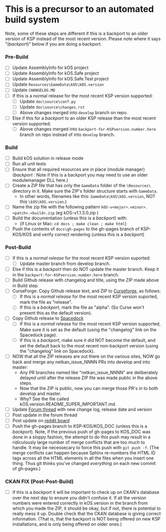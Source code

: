 # This is a precursor to an automated build system

Note, some of these steps are different if this is a backport to an
older version of KSP instead of the most recent version.  Please
note where it says "(*backport*)" below if you are doing a backport.

### Pre-Build
- [ ] Update AssemblyInfo for kOS project
- [ ] Update AssemblyInfo for kOS.Safe project
- [ ] Update AssemblyInfo for kOS.Safe.Test project
- [ ] Update `Resources\GameData\kOS\kOS.version`
- [ ] Update `CHANGELOG.MD`
- [ ] If this is a normal release for the most recent KSP version supported:
  - [ ] Update `doc\source\conf.py`
  - [ ] Update `doc\source\changes.rst`
  - [ ] Above changes merged into `develop` branch on repo.
- [ ] Else if this for a *backport* to an older KSP release than the most recent version supported:
  - [ ] Above changes merged into `backport-for-KSPversion.number.here` branch on repo instead of into `develop` branch.

### Build
- [ ] Build kOS solution in release mode
- [ ] Run all unit tests
- [ ] Ensure that all required resources are in place (module manager) (*backport* : Note if this is a backport you may need to use an older modulemanager DLL here.)
- [ ] Create a ZIP file that has only the `GameData` folder of the `\Resources\` directory in it.  Make sure the ZIP's folder structure starts with `GameData`.
  - In other words, filenames like this: `GameData\kOS\kOS.version`, NOT this `\kOS\kOS.version`.)
- [ ] Name the zip file with the following pattern `kOS-v<major>.<minor>.<patch>.<build>.zip` (eg kOS-v1.1.3.0.zip )
- [ ] Build the documentation (unless this is a *backport*) with:
  - (if Linux or Mac: `cd docs ; make clean ; make html`)
- [ ] Push the contents of `docs\gh-pages` to the gh-pages branch of KSP-KOS/KOS and verify correct rendering (unless this is a *backport*)

### Post-Build
- [ ] If this is a *normal release* for the most recent KSP version suported:
  - [ ] Update master branch from develop branch.
- [ ] Else if this is a *backport* then do NOT update the master branch.  Keep it in the `backport-for-KSPversion.number.here` branch.
- [ ] Build Github release with changelog and title, using the ZIP made above in Build step.
- [ ] CurseForge: Copy Github release text, and ZIP to [Curseforge](http://kerbal.curseforge.com/projects/kos-scriptable-autopilot-system?gameCategorySlug=ksp-mods&projectID=220265), as follows:
  - [ ] If this is a *normal release* for the most recent KSP version suported, mark the file as "release".
  - [ ] If this is a *backport*, mark the file as "alpha".  (So Curse won't present this as the default version).
- [ ] Copy Github release to [Spacedock](http://spacedock.info/mod/60/kOS:%20Scriptable%20Autopilot%20System)
  - [ ] If this is a *normal release* for the most recent KSP version supported, Make sure it is set as the default (using the "changelog" link on the Spacedock page).
  - [ ] If this is a *backport*, make sure it did NOT become the default, and set the default back to the most recent non-backport version (using the "changelog" link on Spacedock).
- [ ] NOW that all the ZIP releases are out there on the various sites, NOW go back and merge any netkan_issue_NNNN PRs into develop and into master:
  - Any PR branches named like "netkan_issue_NNNN" are deliberately delayed until after the release ZIP file was made public in the above steps.
  - Now that the ZIP is public, now you can merge those PR's in to both develop and master.
  - Why? See the file called kOS.version.README_SUPER_IMPORTANT.md.
- [ ] Update [Forum thread](https://forum.kerbalspaceprogram.com/index.php?/topic/165628-13-kos-v1130-kos-scriptable-autopilot-system/) with new change log, release date and version
- [ ] Post update in the forum thread
- [ ] Post update on [reddit board](http://www.reddit.com/r/kos)
- [ ] Push the gh-pages branch to KSP-KOS/KOS_DOC (unless this is a *backport*). Note, if the previous push of gh-pages to KOS_DOC was done in a sloppy fashion, the attempt to do this push may result in a ridiculously large number of merge conflicts that are too much to handle.  It may be necessecary to force this push with ``git push -f``.  (The merge conflicts can happen because Sphinx re-numbers the HTML ID tags across all the HTML elements in all the files when you insert one thing.  Thus git thinks you've changed *everything* on each new commit of gh-pages.)

### CKAN FIX (Post-Post-Build)

- [ ] If this is a *backport* it will be important to check up on CKAN's database over the next day to ensure you didn't confuse it.  If all the version numbers were entered correctly in kOS.version in the branch from which you made the ZIP, it should be okay, but if not, there is potential to really mess it up.  Double check that the CKAN database is giving correct information.  (That is, that the backport is NOT being offered on new KSP installations, and is only being offered on older ones.)
